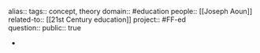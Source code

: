alias::
tags:: concept, theory
domain:: #education 
people:: [[Joseph Aoun]] 
related-to:: [[21st Century education]] 
project:: #FF-ed  
question::
public:: true

-